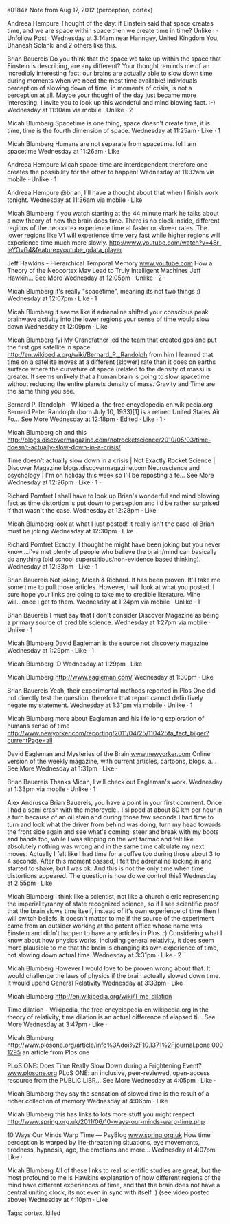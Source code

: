 a0184z
Note from Aug 17, 2012
(perception, cortex)

Andreea Hempure
Thought of the day: if Einstein said that space creates time, and we are space within space then we create time in time?
Unlike ·  · Unfollow Post · Wednesday at 3:14am near Haringey, United Kingdom
You, Dhanesh Solanki and 2 others like this.

Brian Bauereis
Do you think that the space we take up within the space that Einstein is describing, are any different? Your thought reminds me of an incredibly interesting fact: our brains are actually able to slow down time during moments when we need the most time available! Individuals perception of slowing down of time, in moments of crisis, is not a perception at all. Maybe your thought of the day just became more interesting. I invite you to look up this wondeful and mind blowing fact. :-)
Wednesday at 11:10am via mobile · Unlike · 2

Micah Blumberg
Spacetime is one thing, space doesn't create time, it is time, time is the fourth dimension of space.
Wednesday at 11:25am · Like · 1

Micah Blumberg
Humans are not separate from spacetime. lol I am spacetime
Wednesday at 11:26am · Like

Andreea Hempure
Micah space-time are interdependent therefore one creates the possibility for the other to happen!
Wednesday at 11:32am via mobile · Unlike · 1

Andreea Hempure 
@brian, I'll have a thought about that when I finish work tonight.
Wednesday at 11:36am via mobile · Like

Micah Blumberg
If you watch starting at the 44 minute mark he talks about a new theory of how the brain does time. There is no clock inside, different regions of the neocortex experience time at faster or slower rates. The lower regions like V1 will experience time very fast while higher regions will experience time much more slowly. http://www.youtube.com/watch?v=48r-IeYOvG4&feature=youtube_gdata_player

Jeff Hawkins - Hierarchical Temporal Memory
www.youtube.com
How a Theory of the Neocortex May Lead to Truly Intelligent Machines Jeff Hawkin...
See More
Wednesday at 12:05pm · Unlike · 2 · 

Micah Blumberg
it's really "spacetime", meaning its not two things :)
Wednesday at 12:07pm · Like · 1

Micah Blumberg
it seems like if adrenaline shifted your conscious peak brainwave activity into the lower regions your sense of time would slow down
Wednesday at 12:09pm · Like

Micah Blumberg
fyi My Grandfather led the team that created gps and put the first gps satellite in space http://en.wikipedia.org/wiki/Bernard_P._Randolph from him I learned that time on a satellite moves at a different (slower) rate than it does on earths surface where the curvature of space (related to the density of mass) is greater. It seems unlikely that a human brain is going to slow spacetime without reducing the entire planets density of mass. Gravity and Time are the same thing you see.

Bernard P. Randolph - Wikipedia, the free encyclopedia
en.wikipedia.org
Bernard Peter Randolph (born July 10, 1933)[1] is a retired United States Air Fo...
See More
Wednesday at 12:18pm · Edited · Like · 1 · 

Micah Blumberg
oh and this http://blogs.discovermagazine.com/notrocketscience/2010/05/03/time-doesn’t-actually-slow-down-in-a-crisis/

Time doesn’t actually slow down in a crisis | Not Exactly Rocket Science | Discover Magazine
blogs.discovermagazine.com
Neuroscience and psychology | I'm on holiday this week so I'll be reposting a fe...
See More
Wednesday at 12:26pm · Like · 1 · 

Richard Pomfret
I shall have to look up Brian's wonderful and mind blowing fact as time distortion is put down to perception and i'd be rather surprised if that wasn't the case.
Wednesday at 12:28pm · Like

Micah Blumberg
look at what I just posted! it really isn't the case lol Brian must be joking
Wednesday at 12:30pm · Like

Richard Pomfret
Exactly. I thought he might have been joking but you never know....i've met plenty of people who believe the brain/mind can basically do anything (old school superstitious/non-evidence based thinking).
Wednesday at 12:33pm · Like · 1

Brian Bauereis
Not joking, Micah & Richard. It has been proven. It'll take me some time to pull those articles. However, I will look at what you posted. I sure hope your links are going to take me to credible literature. Mine will...once I get to them.
Wednesday at 1:24pm via mobile · Unlike · 1

Brian Bauereis
I must say that I don't consider Discover Magazine as being a primary source of credible science.
Wednesday at 1:27pm via mobile · Unlike · 1

Micah Blumberg
David Eagleman is the source not discovery magazine
Wednesday at 1:29pm · Like · 1

Micah Blumberg ‎:D
Wednesday at 1:29pm · Like

Micah Blumberg http://www.eagleman.com/
Wednesday at 1:30pm · Like

Brian Bauereis
Yeah, their experimental methods reported in Plos One did not directly test the question, therefore that report cannot definitively negate my statement.
Wednesday at 1:31pm via mobile · Unlike · 1

Micah Blumberg
more about Eagleman and his life long exploration of humans sense of time http://www.newyorker.com/reporting/2011/04/25/110425fa_fact_bilger?currentPage=all

David Eagleman and Mysteries of the Brain
www.newyorker.com
Online version of the weekly magazine, with current articles, cartoons, blogs, a...
See More
Wednesday at 1:31pm · Like · 

Brian Bauereis
Thanks Micah, I will check out Eagleman's work.
Wednesday at 1:33pm via mobile · Unlike · 1

Alex Andrusca 
Brian Bauereis, you have a point in your first comment. Once I had a semi crash with the motorcycle.. I slipped at about 80 km per hour in a turn because of an oil stain and during those few seconds I had time to turn and look what the driver from behind was doing, turn my head towards the front side again and see what's coming, steer and break with my boots and hands too, while I was slipping on the wet tarmac and felt like absolutely nothing was wrong and in the same time calculate my next moves. Actually I felt like I had time for a coffee too during those about 3 to 4 seconds. After this moment passed, I felt the adrenaline kicking in and started to shake, but I was ok. And this is not the only time when time distortions appeared. The question is how do we control this?
Wednesday at 2:55pm · Like

Micah Blumberg
I think like a scientist, not like a church cleric representing the imperial tyranny of state recognized science, so if I see scientific proof that the brain slows time itself, instead of it's own experience of time then I will switch beliefs. It doesn't matter to me if the source of the experiment came from an outsider working at the patent office whose name was Einstein and didn't happen to have any articles in Plos. :) Considering what I know about how physics works, including general relativity, it does seem more plausible to me that the brain is changing its own experience of time, not slowing down actual time.
Wednesday at 3:31pm · Like · 2

Micah Blumberg
However I would love to be proven wrong about that. It would challenge the laws of physics if the brain actually slowed down time. It would upend General Relativity
Wednesday at 3:33pm · Like

Micah Blumberg http://en.wikipedia.org/wiki/Time_dilation

Time dilation - Wikipedia, the free encyclopedia
en.wikipedia.org
In the theory of relativity, time dilation is an actual difference of elapsed ti...
See More
Wednesday at 3:47pm · Like · 

Micah Blumberg http://www.plosone.org/article/info%3Adoi%2F10.1371%2Fjournal.pone.0001295 an article from Plos one

PLoS ONE: Does Time Really Slow Down during a Frightening Event?
www.plosone.org
PLoS ONE: an inclusive, peer-reviewed, open-access resource from the PUBLIC LIBR...
See More
Wednesday at 4:05pm · Like · 

Micah Blumberg
they say the sensation of slowed time is the result of a richer collection of memory
Wednesday at 4:06pm · Like

Micah Blumberg
this has links to lots more stuff you might respect http://www.spring.org.uk/2011/06/10-ways-our-minds-warp-time.php

10 Ways Our Minds Warp Time — PsyBlog
www.spring.org.uk
How time perception is warped by life-threatening situations, eye movements, tiredness, hypnosis, age, the emotions and more…
Wednesday at 4:07pm · Like · 

Micah Blumberg
All of these links to real scientific studies are great, but the most profound to me is Hawkins explanation of how different regions of the mind have different experiences of time, and that the brain does not have a central uniting clock, its not even in sync with itself :) (see video posted above)
Wednesday at 4:10pm · Like 

Tags:
  cortex, killed
